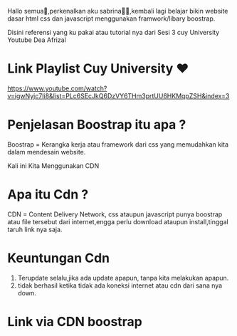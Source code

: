 Hallo semua🙌,perkenalkan aku sabrina👩‍💻,kembali lagi belajar bikin website dasar html css dan javascript menggunakan framwork/libary boostrap.

Disini referensi yang ku pakai atau tutorial nya dari Sesi 3 cuy University Youtube Dea Afrizal

# Link Playlist Cuy University ❤️
https://www.youtube.com/watch?v=igwNyjc7Ii8&list=PLc6SEcJkQ6DzVY6THm3prtUU6HKMqpZSH&index=3

# Penjelasan Boostrap itu apa ?
Boostrap = Kerangka kerja atau framework dari css yang memudahkan kita dalam mendesain website.

Kali ini Kita Menggunakan CDN

# Apa itu Cdn ?
CDN =  Content Delivery Network, css ataupun javascript punya boostrap atau file tersebut dari internet,engga perlu download ataupun install,tinggal taruh link nya saja.

# Keuntungan Cdn 
1. Terupdate selalu,jika ada update apapun, tanpa kita melakukan apapun.
2. tidak berhasil ketika tidak ada koneksi internet atau cdn dari sana nya down.

# Link via CDN boostrap
<link href="https://cdn.jsdelivr.net/npm/bootstrap@5.3.3/dist/css/bootstrap.min.css" rel="stylesheet" integrity="sha384-QWTKZyjpPEjISv5WaRU9OFeRpok6YctnYmDr5pNlyT2bRjXh0JMhjY6hW+ALEwIH" crossorigin="anonymous">

<script src="https://cdn.jsdelivr.net/npm/bootstrap@5.3.3/dist/js/bootstrap.bundle.min.js" integrity="sha384-YvpcrYf0tY3lHB60NNkmXc5s9fDVZLESaAA55NDzOxhy9GkcIdslK1eN7N6jIeHz" crossorigin="anonymous"></script>
